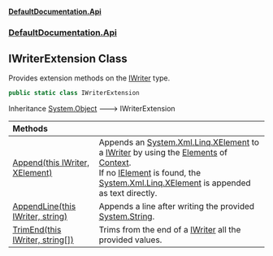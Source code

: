#### [DefaultDocumentation.Api](index.md 'index')
### [DefaultDocumentation.Api](index.md#DefaultDocumentation.Api 'DefaultDocumentation.Api')

## IWriterExtension Class

Provides extension methods on the [IWriter](IWriter.md 'DefaultDocumentation.Api.IWriter') type.

```csharp
public static class IWriterExtension
```

Inheritance [System.Object](https://docs.microsoft.com/en-us/dotnet/api/System.Object 'System.Object') &#129106; IWriterExtension

| Methods | |
| :--- | :--- |
| [Append(this IWriter, XElement)](IWriterExtension.Append(thisIWriter,XElement).md 'DefaultDocumentation.Api.IWriterExtension.Append(this DefaultDocumentation.Api.IWriter, System.Xml.Linq.XElement)') | Appends an [System.Xml.Linq.XElement](https://docs.microsoft.com/en-us/dotnet/api/System.Xml.Linq.XElement 'System.Xml.Linq.XElement') to a [IWriter](IWriter.md 'DefaultDocumentation.Api.IWriter') by using the [Elements](IGeneralContext.Elements.md 'DefaultDocumentation.IGeneralContext.Elements') of [Context](IWriter.Context.md 'DefaultDocumentation.Api.IWriter.Context').<br/>If no [IElement](IElement.md 'DefaultDocumentation.Api.IElement') is found, the [System.Xml.Linq.XElement](https://docs.microsoft.com/en-us/dotnet/api/System.Xml.Linq.XElement 'System.Xml.Linq.XElement') is appended as text directly. |
| [AppendLine(this IWriter, string)](IWriterExtension.AppendLine(thisIWriter,string).md 'DefaultDocumentation.Api.IWriterExtension.AppendLine(this DefaultDocumentation.Api.IWriter, string)') | Appends a line after writing the provided [System.String](https://docs.microsoft.com/en-us/dotnet/api/System.String 'System.String'). |
| [TrimEnd(this IWriter, string[])](IWriterExtension.TrimEnd(thisIWriter,string[]).md 'DefaultDocumentation.Api.IWriterExtension.TrimEnd(this DefaultDocumentation.Api.IWriter, string[])') | Trims from the end of a [IWriter](IWriter.md 'DefaultDocumentation.Api.IWriter') all the provided values. |
